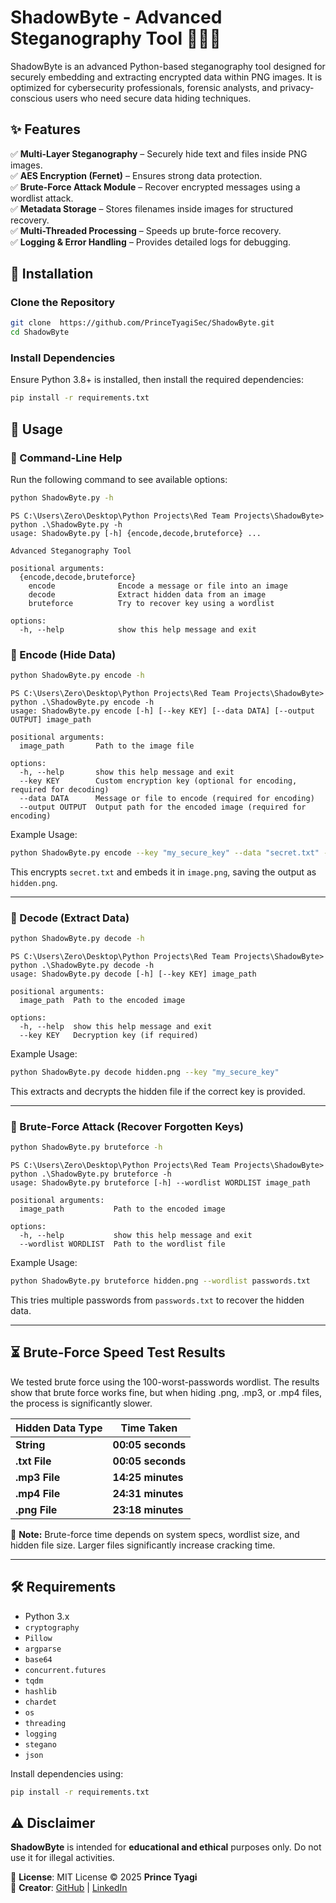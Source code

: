 # ShadowByte - Advanced Steganography Tool 🕵️‍♂️🔐  

ShadowByte is an advanced Python-based steganography tool designed for securely embedding and extracting encrypted data within PNG images. It is optimized for cybersecurity professionals, forensic analysts, and privacy-conscious users who need secure data hiding techniques.  

## ✨ Features  
✅ **Multi-Layer Steganography** – Securely hide text and files inside PNG images.  
✅ **AES Encryption (Fernet)** – Ensures strong data protection.  
✅ **Brute-Force Attack Module** – Recover encrypted messages using a wordlist attack.  
✅ **Metadata Storage** – Stores filenames inside images for structured recovery.  
✅ **Multi-Threaded Processing** – Speeds up brute-force recovery.  
✅ **Logging & Error Handling** – Provides detailed logs for debugging.  

## 🚀 Installation  

### Clone the Repository  
```bash
git clone  https://github.com/PrinceTyagiSec/ShadowByte.git
cd ShadowByte  
```

### Install Dependencies  
Ensure Python 3.8+ is installed, then install the required dependencies:  
```bash
pip install -r requirements.txt
```

## 🎯 Usage  

### 📌 Command-Line Help  

Run the following command to see available options:  
```bash
python ShadowByte.py -h
```
```
PS C:\Users\Zero\Desktop\Python Projects\Red Team Projects\ShadowByte> python .\ShadowByte.py -h
usage: ShadowByte.py [-h] {encode,decode,bruteforce} ...

Advanced Steganography Tool

positional arguments:
  {encode,decode,bruteforce}
    encode              Encode a message or file into an image
    decode              Extract hidden data from an image
    bruteforce          Try to recover key using a wordlist

options:
  -h, --help            show this help message and exit
```

### 🔹 Encode (Hide Data)  
```bash
python ShadowByte.py encode -h
```
```
PS C:\Users\Zero\Desktop\Python Projects\Red Team Projects\ShadowByte> python .\ShadowByte.py encode -h
usage: ShadowByte.py encode [-h] [--key KEY] [--data DATA] [--output OUTPUT] image_path

positional arguments:
  image_path       Path to the image file

options:
  -h, --help       show this help message and exit
  --key KEY        Custom encryption key (optional for encoding, required for decoding)
  --data DATA      Message or file to encode (required for encoding)
  --output OUTPUT  Output path for the encoded image (required for encoding)
```
Example Usage:
```bash
python ShadowByte.py encode --key "my_secure_key" --data "secret.txt" --output "hidden.png" image.png
```
This encrypts `secret.txt` and embeds it in `image.png`, saving the output as `hidden.png`.  

---

### 🔹 Decode (Extract Data)  
```bash
python ShadowByte.py decode -h
```
```
PS C:\Users\Zero\Desktop\Python Projects\Red Team Projects\ShadowByte> python .\ShadowByte.py decode -h
usage: ShadowByte.py decode [-h] [--key KEY] image_path

positional arguments:
  image_path  Path to the encoded image

options:
  -h, --help  show this help message and exit
  --key KEY   Decryption key (if required)
```
Example Usage:
```bash
python ShadowByte.py decode hidden.png --key "my_secure_key"
```
This extracts and decrypts the hidden file if the correct key is provided.  

---

### 🔹 Brute-Force Attack (Recover Forgotten Keys)  
```bash
python ShadowByte.py bruteforce -h
```
```
PS C:\Users\Zero\Desktop\Python Projects\Red Team Projects\ShadowByte> python .\ShadowByte.py bruteforce -h
usage: ShadowByte.py bruteforce [-h] --wordlist WORDLIST image_path

positional arguments:
  image_path           Path to the encoded image

options:
  -h, --help           show this help message and exit
  --wordlist WORDLIST  Path to the wordlist file
```
Example Usage:
```bash
python ShadowByte.py bruteforce hidden.png --wordlist passwords.txt
```
This tries multiple passwords from `passwords.txt` to recover the hidden data.  

---

## ⏳ Brute-Force Speed Test Results  

We tested brute force using the 100-worst-passwords wordlist. The results show that brute force works fine, but when hiding .png, .mp3, or .mp4 files, the process is significantly slower.

| Hidden Data Type | Time Taken |  
|-----------------|------------|  
| **String**      | **00:05 seconds** |  
| **.txt File**   | **00:05 seconds** |  
| **.mp3 File**   | **14:25 minutes** |  
| **.mp4 File**   | **24:31 minutes** |  
| **.png File**   | **23:18 minutes** |  

📝 **Note:** Brute-force time depends on system specs, wordlist size, and hidden file size. Larger files significantly increase cracking time.  

---

## 🛠️ Requirements  
- Python 3.x  
- `cryptography`
- `Pillow`
- `argparse`
- `base64`
- `concurrent.futures`
- `tqdm`
- `hashlib`
- `chardet`
- `os`
- `threading`
- `logging`
- `stegano`
- `json`

Install dependencies using:  
```bash
pip install -r requirements.txt
```

## ⚠️ Disclaimer  
**ShadowByte** is intended for **educational and ethical** purposes only. Do not use it for illegal activities.  

📜 **License**: MIT License © 2025 **Prince Tyagi**  
👤 **Creator**: [GitHub](https://github.com/PrinceTyagiSec) | [LinkedIn](https://www.linkedin.com/in/prince-tyagi1/)  

